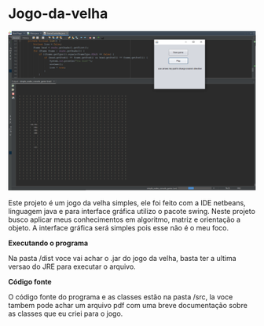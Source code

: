 # Jogo-da-velha

<img src="https://github.com/iivnn/simple_snake_console_game/blob/master/image.png?raw=true">

Este projeto é um jogo da velha simples, ele foi feito com a IDE netbeans, linguagem java e para interface 
gráfica utilizo o pacote swing. Neste projeto busco aplicar meus conhecimentos em algoritmo, matriz e orientação 
a objeto. A interface gráfica será simples pois esse não é o meu foco.


**Executando o programa**

Na pasta /dist voce vai achar o .jar do jogo da velha, basta ter a ultima versao do JRE para executar o arquivo. 

**Código fonte**

O código fonte do programa e as classes estão na pasta /src, la voce tambem pode achar um arquivo pdf com uma breve 
documentação sobre as classes que eu criei para o jogo.
